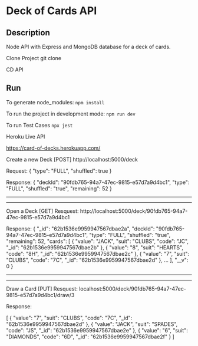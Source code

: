 # Deck of Cards API

## Description

Node API with Express and MongoDB database for a deck of cards.

Clone Project
git clone

CD API

## Run

To generate node_modules:
`npm install`

To run the project in development mode:
`npm run dev`

To run Test Cases
`npx jest`

Heroku Live API

https://card-of-decks.herokuapp.com/

Create a new Deck
[POST]
http://localhost:5000/deck

Request:
{
"type": "FULL",
"shuffled": true
}

Response:
{
"deckId": "90fdb765-94a7-47ec-9815-e57d7a9d4bc1",
"type": "FULL",
"shuffled": "true",
"remaining": 52
}

---

---

Open a Deck
[GET]
Resquest:
http://localhost:5000/deck/90fdb765-94a7-47ec-9815-e57d7a9d4bc1

Response:
{
"\_id": "62b1536e9959947567dbae2a",
"deckId": "90fdb765-94a7-47ec-9815-e57d7a9d4bc1",
"type": "FULL",
"shuffled": "true",
"remaining": 52,
"cards": [
{
"value": "JACK",
"suit": "CLUBS",
"code": "JC",
"_id": "62b1536e9959947567dbae2b"
},
{
"value": "8",
"suit": "HEARTS",
"code": "8H",
"_id": "62b1536e9959947567dbae2c"
},
{
"value": "7",
"suit": "CLUBS",
"code": "7C",
"_id": "62b1536e9959947567dbae2d"
},
...
],
"\_\_v": 0
}

---

---

Draw a Card
[PUT]
Resquest:
localhost:5000/deck/90fdb765-94a7-47ec-9815-e57d7a9d4bc1/draw/3

Response:

[
{
"value": "7",
"suit": "CLUBS",
"code": "7C",
"_id": "62b1536e9959947567dbae2d"
},
{
"value": "JACK",
"suit": "SPADES",
"code": "JS",
"_id": "62b1536e9959947567dbae2e"
},
{
"value": "6",
"suit": "DIAMONDS",
"code": "6D",
"_id": "62b1536e9959947567dbae2f"
}
]
